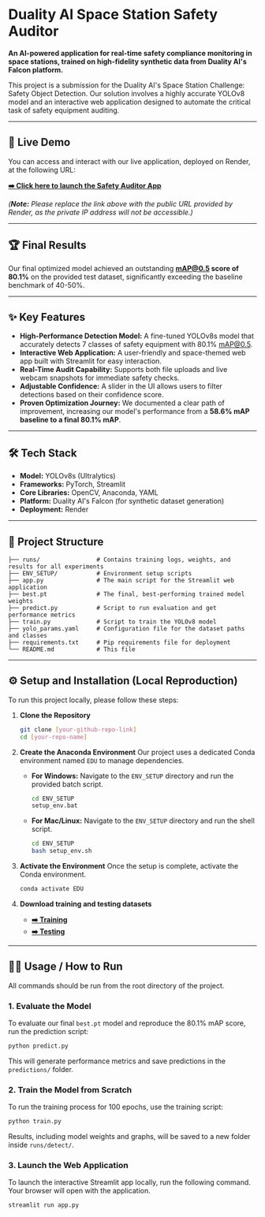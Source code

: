 # Duality AI Space Station Safety Auditor

**An AI-powered application for real-time safety compliance monitoring in space stations, trained on high-fidelity synthetic data from Duality AI's Falcon platform.**

This project is a submission for the Duality AI's Space Station Challenge: Safety Object Detection. Our solution involves a highly accurate YOLOv8 model and an interactive web application designed to automate the critical task of safety equipment auditing.

---

## 🚀 Live Demo

You can access and interact with our live application, deployed on Render, at the following URL:

**[➡️ Click here to launch the Safety Auditor App](https://your-public-render-url.onrender.com)**

*(**Note:** Please replace the link above with the public URL provided by Render, as the private IP address will not be accessible.)*

---

## 🏆 Final Results

Our final optimized model achieved an outstanding **mAP@0.5 score of 80.1%** on the provided test dataset, significantly exceeding the baseline benchmark of 40-50%.



---

## ✨ Key Features

* **High-Performance Detection Model:** A fine-tuned YOLOv8s model that accurately detects 7 classes of safety equipment with 80.1% mAP@0.5.
* **Interactive Web Application:** A user-friendly and space-themed web app built with Streamlit for easy interaction.
* **Real-Time Audit Capability:** Supports both file uploads and live webcam snapshots for immediate safety checks.
* **Adjustable Confidence:** A slider in the UI allows users to filter detections based on their confidence score.
* **Proven Optimization Journey:** We documented a clear path of improvement, increasing our model's performance from a **58.6% mAP baseline to a final 80.1% mAP**.

---

## 🛠️ Tech Stack

* **Model:** YOLOv8s (Ultralytics)
* **Frameworks:** PyTorch, Streamlit
* **Core Libraries:** OpenCV, Anaconda, YAML
* **Platform:** Duality AI's Falcon (for synthetic dataset generation)
* **Deployment:** Render

---

## 📂 Project Structure

```
├── runs/                # Contains training logs, weights, and results for all experiments
├── ENV_SETUP/           # Environment setup scripts
├── app.py               # The main script for the Streamlit web application
├── best.pt              # The final, best-performing trained model weights
├── predict.py           # Script to run evaluation and get performance metrics
├── train.py             # Script to train the YOLOv8 model
├── yolo_params.yaml     # Configuration file for the dataset paths and classes
├── requirements.txt     # Pip requirements file for deployment
└── README.md            # This file
```

---

## ⚙️ Setup and Installation (Local Reproduction)

To run this project locally, please follow these steps:

1.  **Clone the Repository**
    ```bash
    git clone [your-github-repo-link]
    cd [your-repo-name]
    ```

2.  **Create the Anaconda Environment**
    Our project uses a dedicated Conda environment named `EDU` to manage dependencies.

    * **For Windows:**
        Navigate to the `ENV_SETUP` directory and run the provided batch script.
        ```bash
        cd ENV_SETUP
        setup_env.bat
        ```
    * **For Mac/Linux:**
        Navigate to the `ENV_SETUP` directory and run the shell script.
        ```bash
        cd ENV_SETUP
        bash setup_env.sh
        ```

3.  **Activate the Environment**
    Once the setup is complete, activate the Conda environment.
    ```bash
    conda activate EDU
    ```
3.  **Download training and testing datasets**
    * **[➡️ Training](https://storage.googleapis.com/duality-public-share/Datasets/hackathon2_train_3.zip)**
    * **[➡️ Testing](https://storage.googleapis.com/duality-public-share/Datasets/hackathon2_test3.zip)**
   
---

## 🏃‍♀️ Usage / How to Run

All commands should be run from the root directory of the project.

### 1. Evaluate the Model
To evaluate our final `best.pt` model and reproduce the 80.1% mAP score, run the prediction script:
```bash
python predict.py
```
This will generate performance metrics and save predictions in the `predictions/` folder.

### 2. Train the Model from Scratch
To run the training process for 100 epochs, use the training script:
```bash
python train.py
```
Results, including model weights and graphs, will be saved to a new folder inside `runs/detect/`.

### 3. Launch the Web Application
To launch the interactive Streamlit app locally, run the following command. Your browser will open with the application.
```bash
streamlit run app.py
```
